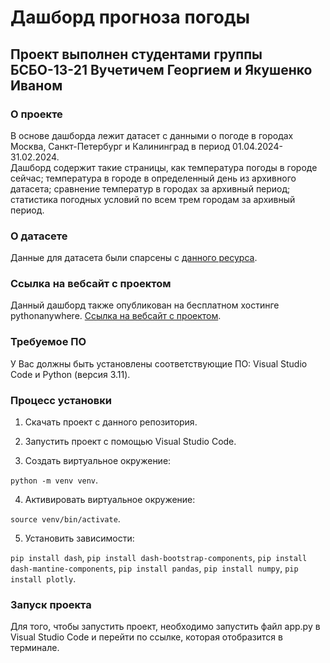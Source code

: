 # Дашборд прогноза погоды

## Проект выполнен студентами группы БСБО-13-21 Вучетичем Георгием и Якушенко Иваном 

### О проекте
В основе дашборда лежит датасет с данными о погоде в городах Москва, Санкт-Петербург и Калининград в период 01.04.2024-31.02.2024.  
Дашборд содержит такие страницы, как температура погоды в городе сейчас; температура в городе в определенный день из архивного датасета; сравнение температур в городах за архивный период; статистика погодных условий по всем трем городам за архивный период. 

### О датасете
Данные для датасета были спарсены с [данного ресурса](https://www.visualcrossing.com/).

### Ссылка на вебсайт с проектом
Данный дашборд также опубликован на бесплатном хостинге pythonanywhere. [Ссылка на вебсайт с проектом](http://yakushenko.pythonanywhere.com/).

### Требуемое ПО
У Вас должны быть установлены соответствующие ПО: Visual Studio Code и Python (версия 3.11).

### Процесс установки
1. Скачать проект с данного репозитория.  

2. Запустить проект с помощью Visual Studio Code.

3. Создать виртуальное окружение:

```python -m venv venv```.

4. Активировать виртуальное окружение:

```source venv/bin/activate```.

5. Установить зависимости:

```pip install dash```,
```pip install dash-bootstrap-components```,
```pip install dash-mantine-components```,
```pip install pandas```,
```pip install numpy```,
```pip install plotly```.

### Запуск проекта
Для того, чтобы запустить проект, необходимо запустить файл app.py в Visual Studio Code и перейти по ссылке, которая отобразится в терминале.
